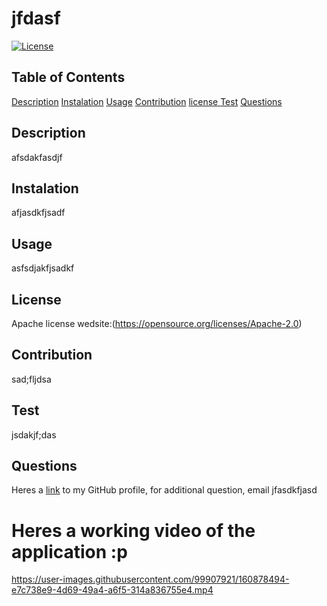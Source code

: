 # jfdasf
  [![License](https://img.shields.io/badge/License-Apache_2.0-blue.svg)](https://opensource.org/licenses/Apache-2.0)
## Table of Contents
 [Description](#description)
 [Instalation](#instalation)
 [Usage](#usage)
 [Contribution](#contribution)
 [license ](#license)
 [Test](#test)
 [Questions](#questions)

## Description
afsdakfasdjf

## Instalation
afjasdkfjsadf 

## Usage
asfsdjakfjsadkf

## License 
Apache
license wedsite:(https://opensource.org/licenses/Apache-2.0)

## Contribution
sad;fljdsa

## Test
jsdakjf;das

## Questions
Heres a [link](https://www.github.com/kjklsdafjlasv) to my GitHub profile,
for additional question, email jfasdkfjasd 

# Heres a working video of the application :p

https://user-images.githubusercontent.com/99907921/160878494-e7c738e9-4d69-49a4-a6f5-314a836755e4.mp4

